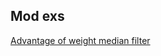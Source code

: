 ## Mod exs

[Advantage of weight median filter](https://dsp.stackexchange.com/questions/22412/what-is-the-advantage-of-weighted-median-filter-over-median-filter)
